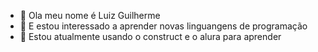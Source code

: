 - 👋 Ola meu nome é Luiz Guilherme
- 👀 E estou interessado a aprender novas linguangens de programação
- 🌱 Estou atualmente usando o construct e o alura para aprender
<!---
Luizguilherme29/Luizguilherme29 is a ✨ special ✨ repository because its `README.md` (this file) appears on your GitHub profile.
You can click the Preview link to take a look at your changes.
---
